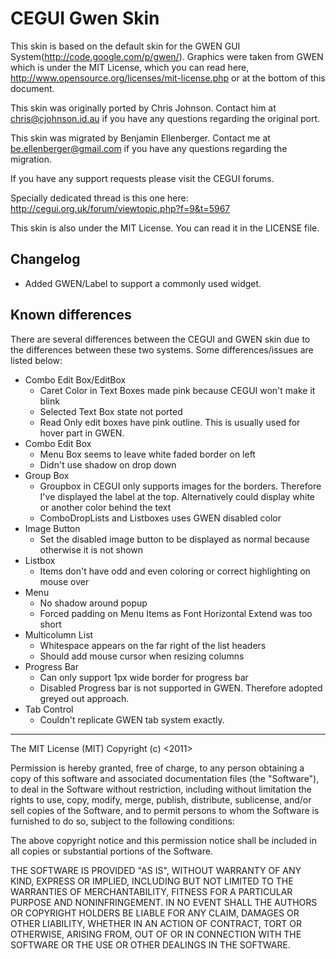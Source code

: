 # CEGUI Gwen Skin

This skin is based on the default skin for the GWEN GUI System(http://code.google.com/p/gwen/).
Graphics were taken from GWEN which is under the MIT License, which you can read here,
http://www.opensource.org/licenses/mit-license.php or at the bottom of this document.

This skin was originally ported by Chris Johnson. Contact him at chris@cjohnson.id.au if you have any
questions regarding the original port.

This skin was migrated by Benjamin Ellenberger. Contact me at be.ellenberger@gmail.com if you have any
questions regarding the migration. 

If you have any support requests please visit the CEGUI forums.

Specially dedicated thread is this one here:
http://cegui.org.uk/forum/viewtopic.php?f=9&t=5967

This skin is also under the MIT License. You can read it in the LICENSE file.

## Changelog

- Added GWEN/Label to support a commonly used widget.

## Known differences

There are several differences between the CEGUI and GWEN skin due to the differences between
these two systems. Some differences/issues are listed below:

 - Combo Edit Box/EditBox
    - Caret Color in Text Boxes made pink because CEGUI won't make it blink
    - Selected Text Box state not ported
    - Read Only edit boxes have pink outline. This is usually used for hover part in GWEN.
 - Combo Edit Box
    - Menu Box seems to leave white faded border on left
    - Didn't use shadow on drop down
 - Group Box
    - Groupbox in CEGUI only supports images for the borders. Therefore I've displayed the
      label at the top. Alternatively could display white or another color behind the text
    - ComboDropLists and Listboxes uses GWEN disabled color
 - Image Button
    - Set the disabled image button to be displayed as normal because otherwise it is not
      shown
 - Listbox
    - Items don't have odd and even coloring or correct highlighting on mouse over
 - Menu
    - No shadow around popup
    - Forced padding on Menu Items as Font Horizontal Extend was too short
 - Multicolumn List
    - Whitespace appears on the far right of the list headers
    - Should add mouse cursor when resizing columns
 - Progress Bar
    - Can only support 1px wide border for progress bar
    - Disabled Progress bar is not supported in GWEN. Therefore adopted greyed out approach.
 - Tab Control
    - Couldn't replicate GWEN tab system exactly.

---------------------------------------

The MIT License (MIT)
Copyright (c) <2011> <Garry Newman>

Permission is hereby granted, free of charge, to any person obtaining a copy of this software and associated documentation files (the "Software"), to deal in the Software without restriction, including without limitation the rights to use, copy, modify, merge, publish, distribute, sublicense, and/or sell copies of the Software, and to permit persons to whom the Software is furnished to do so, subject to the following conditions:

The above copyright notice and this permission notice shall be included in all copies or substantial portions of the Software.

THE SOFTWARE IS PROVIDED "AS IS", WITHOUT WARRANTY OF ANY KIND, EXPRESS OR IMPLIED, INCLUDING BUT NOT LIMITED TO THE WARRANTIES OF MERCHANTABILITY, FITNESS FOR A PARTICULAR PURPOSE AND NONINFRINGEMENT. IN NO EVENT SHALL THE AUTHORS OR COPYRIGHT HOLDERS BE LIABLE FOR ANY CLAIM, DAMAGES OR OTHER LIABILITY, WHETHER IN AN ACTION OF CONTRACT, TORT OR OTHERWISE, ARISING FROM, OUT OF OR IN CONNECTION WITH THE SOFTWARE OR THE USE OR OTHER DEALINGS IN THE SOFTWARE.
